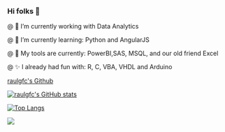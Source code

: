 ### Hi folks 👋

@ 🔭 I’m currently working with Data Analytics  

@ 🌱 I’m currently learning: Python and AngularJS

@ 💼 My tools are currently: PowerBI,SAS, MSQL, and our old friend Excel

@ ✨ I already had fun with: R, C, VBA, VHDL and Arduino


 [raulgfc's Github](https://github.com/raulgfc)

 [![raulgfc's GitHub stats](https://github-readme-stats.vercel.app/api?username=raulgfc)](https://github.com/raulgfc/github-readme-stats)

 [![Top Langs](https://github-readme-stats.vercel.app/api/top-langs/?username=raulgfc)](https://github.com/raulgfc/github-readme-stats)


  <a href="https://www.linkedin.com/in/raulguilherme" alt="Linkedin">
    <img src="https://img.shields.io/badge/-Linkedin-1C1C1C?style=for-the-badge&logo=Linkedin&logoColor=00FFFF&link=https://www.linkedin.com/in/raulguilherme"/>
  </a>

<!--
**raulgfc/raulgfc** is a ✨ _special_ ✨ repository because its `README.md` (this file) appears on your GitHub profile.

Here are some ideas to get you started:

- 🔭 I’m currently working on ...
- 🌱 I’m currently learning ...
- 👯 I’m looking to collaborate on ...
- 🤔 I’m looking for help with ...
- 💬 Ask me about ...
- 📫 How to reach me: ...
- 😄 Pronouns: ...
- ⚡ Fun fact: ...
-->
